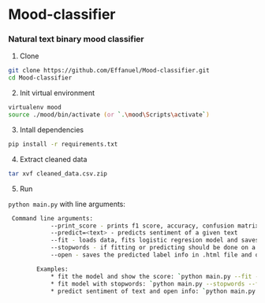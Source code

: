 # Mood-classifier

### Natural text binary mood classifier

1. Clone

```zsh
git clone https://github.com/Effanuel/Mood-classifier.git
cd Mood-classifier
```

2. Init virtual environment

```zsh
virtualenv mood
source ./mood/bin/activate (or `.\mood\Scripts\activate`)
```

3. Intall dependencies

```zsh
pip install -r requirements.txt
```

4. Extract cleaned data
```zsh
tar xvf cleaned_data.csv.zip
```

5. Run

`python main.py` with line arguments:
```zsh
 Command line arguments:
            --print_score - prints f1 score, accuracy, confusion matrix of the model and opens confusion matrix heatmap
            --predict=<text> - predicts sentiment of a given text 
            --fit - loads data, fits logistic regresion model and saves the models to pickle files
            --stopwords - if fitting or predicting should be done on a model that used stopwords filtering      
            --open - saves the predicted label info in .html file and opens it in browser tab *(works only with --predict)*

        Examples: 
            * fit the model and show the score: `python main.py --fit --print_score`
            * fit model with stopwords: `python main.py --stopwords --fit`
            * predict sentiment of text and open info: `python main.py --open --predict="I love dogs")`
```
